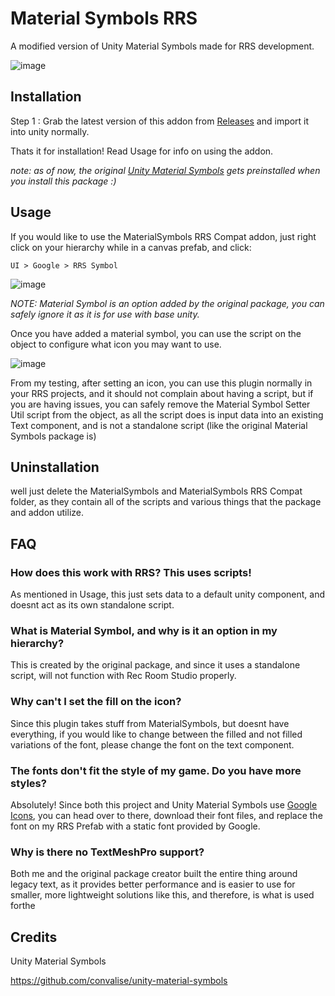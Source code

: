 # Material Symbols RRS
A modified version of Unity Material Symbols made for RRS development.

![image](https://github.com/user-attachments/assets/49d84b9a-75d7-43f3-abaa-30e3ce7e3b99)


## Installation

Step 1 :
Grab the latest version of this addon from [Releases](https://github.com/PrimeOnVR/Unity-Material-Symbols-RRS-Compatibility/releases/) and import it into unity normally.

Thats it for installation! Read Usage for info on using the addon.

*note: as of now, the original [Unity Material Symbols](https://github.com/convalise/unity-material-symbols/releases/) gets preinstalled when you install this package :)*

## Usage

If you would like to use the MaterialSymbols RRS Compat addon, just right click on your hierarchy while in a canvas prefab, and click:

`UI > Google > RRS Symbol`

![image](https://github.com/user-attachments/assets/b36f01a7-81fa-4c6f-8bd9-2c1c7daa0d5b)

*NOTE: Material Symbol is an option added by the original package, you can safely ignore it as it is for use with base unity.*

Once you have added a material symbol, you can use the script on the object to configure what icon you may want to use.

![image](https://github.com/user-attachments/assets/6f44c2a2-a7e1-4e88-a3cb-5dd285d0327a)

From my testing, after setting an icon, you can use this plugin normally in your RRS projects, and it should not complain about having a script, but if you are having issues, you can safely remove the Material Symbol Setter Util script from the object, as all the script does is input data into an existing Text component, and is not a standalone script (like the original Material Symbols package is)

## Uninstallation

well just delete the MaterialSymbols and MaterialSymbols RRS Compat folder, as they contain all of the scripts and various things that the package and addon utilize.

## FAQ

### How does this work with RRS? This uses scripts!

As mentioned in Usage, this just sets data to a default unity component, and doesnt act as its own standalone script.

### What is Material Symbol, and why is it an option in my hierarchy?

This is created by the original package, and since it uses a standalone script, will not function with Rec Room Studio properly.

### Why can't I set the fill on the icon?

Since this plugin takes stuff from MaterialSymbols, but doesnt have everything, if you would like to change between the filled and not filled variations of the font, please change the font on the text component.

### The fonts don't fit the style of my game. Do you have more styles?

Absolutely! Since both this project and Unity Material Symbols use [Google Icons](https://fonts.google.com/icons/), you can head over to there, download their font files, and replace the font on my RRS Prefab with a static font provided by Google.

### Why is there no TextMeshPro support?

Both me and the original package creator built the entire thing around legacy text, as it provides better performance and is easier to use for smaller, more lightweight solutions like this, and therefore, is what is used forthe

## Credits

Unity Material Symbols

https://github.com/convalise/unity-material-symbols
